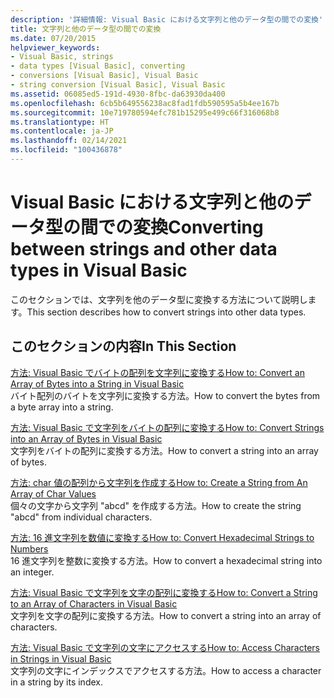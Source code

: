 ```yaml
---
description: '詳細情報: Visual Basic における文字列と他のデータ型の間での変換'
title: 文字列と他のデータ型の間での変換
ms.date: 07/20/2015
helpviewer_keywords:
- Visual Basic, strings
- data types [Visual Basic], converting
- conversions [Visual Basic], Visual Basic
- string conversion [Visual Basic], Visual Basic
ms.assetid: 06085ed5-191d-4930-8fbc-da63930da400
ms.openlocfilehash: 6cb5b649556238ac8fad1fdb590595a5b4ee167b
ms.sourcegitcommit: 10e719780594efc781b15295e499c66f316068b8
ms.translationtype: HT
ms.contentlocale: ja-JP
ms.lasthandoff: 02/14/2021
ms.locfileid: "100436878"
---
```

# <a name="converting-between-strings-and-other-data-types-in-visual-basic"></a><span data-ttu-id="64558-103">Visual Basic における文字列と他のデータ型の間での変換</span><span class="sxs-lookup"><span data-stu-id="64558-103">Converting between strings and other data types in Visual Basic</span></span>

<span data-ttu-id="64558-104">このセクションでは、文字列を他のデータ型に変換する方法について説明します。</span><span class="sxs-lookup"><span data-stu-id="64558-104">This section describes how to convert strings into other data types.</span></span>

## <a name="in-this-section"></a><span data-ttu-id="64558-105">このセクションの内容</span><span class="sxs-lookup"><span data-stu-id="64558-105">In This Section</span></span>

[<span data-ttu-id="64558-106">方法: Visual Basic でバイトの配列を文字列に変換する</span><span class="sxs-lookup"><span data-stu-id="64558-106">How to: Convert an Array of Bytes into a String in Visual Basic</span></span>](how-to-convert-an-array-of-bytes-into-a-string.md)  
<span data-ttu-id="64558-107">バイト配列のバイトを文字列に変換する方法。</span><span class="sxs-lookup"><span data-stu-id="64558-107">How to convert the bytes from a byte array into a string.</span></span>

[<span data-ttu-id="64558-108">方法: Visual Basic で文字列をバイトの配列に変換する</span><span class="sxs-lookup"><span data-stu-id="64558-108">How to: Convert Strings into an Array of Bytes in Visual Basic</span></span>](how-to-convert-strings-into-an-array-of-bytes.md)  
<span data-ttu-id="64558-109">文字列をバイトの配列に変換する方法。</span><span class="sxs-lookup"><span data-stu-id="64558-109">How to convert a string into an array of bytes.</span></span>

[<span data-ttu-id="64558-110">方法: char 値の配列から文字列を作成する</span><span class="sxs-lookup"><span data-stu-id="64558-110">How to: Create a String from An Array of Char Values</span></span>](how-to-create-a-string-from-an-array-of-char-values.md)  
<span data-ttu-id="64558-111">個々の文字から文字列 "abcd" を作成する方法。</span><span class="sxs-lookup"><span data-stu-id="64558-111">How to create the string "abcd" from individual characters.</span></span>

[<span data-ttu-id="64558-112">方法: 16 進文字列を数値に変換する</span><span class="sxs-lookup"><span data-stu-id="64558-112">How to: Convert Hexadecimal Strings to Numbers</span></span>](how-to-convert-hexadecimal-strings-to-numbers.md)  
<span data-ttu-id="64558-113">16 進文字列を整数に変換する方法。</span><span class="sxs-lookup"><span data-stu-id="64558-113">How to convert a hexadecimal string into an integer.</span></span>

[<span data-ttu-id="64558-114">方法: Visual Basic で文字列を文字の配列に変換する</span><span class="sxs-lookup"><span data-stu-id="64558-114">How to: Convert a String to an Array of Characters in Visual Basic</span></span>](how-to-convert-a-string-to-an-array-of-characters.md)  
<span data-ttu-id="64558-115">文字列を文字の配列に変換する方法。</span><span class="sxs-lookup"><span data-stu-id="64558-115">How to convert a string into an array of characters.</span></span>

[<span data-ttu-id="64558-116">方法: Visual Basic で文字列の文字にアクセスする</span><span class="sxs-lookup"><span data-stu-id="64558-116">How to: Access Characters in Strings in Visual Basic</span></span>](how-to-access-characters-in-strings.md)  
<span data-ttu-id="64558-117">文字列の文字にインデックスでアクセスする方法。</span><span class="sxs-lookup"><span data-stu-id="64558-117">How to access a character in a string by its index.</span></span>
